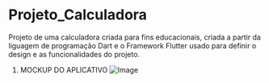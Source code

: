 # Projeto_Calculadora
 Projeto de uma calculadora criada para fins educacionais, criada a partir da liguagem de programação Dart e o Framework Flutter usado para definir o design e as funcionalidades do projeto.

1. MOCKUP DO APLICATIVO
 ![Image](https://github.com/user-attachments/assets/76ed3f5d-39d0-40f6-b5dd-01f3b932516a)
